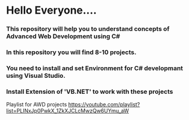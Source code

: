 # Hello Everyone....
 ### This repository will help you to understand concepts of Advanced Web Development using C#
 ### In this repository you will find 8-10 projects.
 ### You need to install and set Environment for C# developmant using Visual Studio.
 ### Install Extension of 'VB.NET' to work with these projects
Playlist for AWD projects https://youtube.com/playlist?list=PLINxJp0PwkX_1ZkXJCLcMwzQw6UYmu_aW
